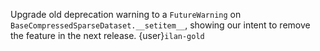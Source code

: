 Upgrade old deprecation warning to a `FutureWarning` on `BaseCompressedSparseDataset.__setitem__`, showing our intent to remove the feature in the next release.  {user}`ilan-gold`
